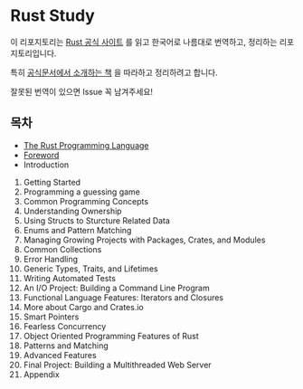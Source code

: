 # Rust Study 

이 리포지토리는 [Rust 공식 사이트](https://www.rust-lang.org/learn) 를 읽고 한국어로 나름대로 번역하고, 정리하는 리포지토리입니다. 

특히 [공식문서에서 소개하는 책](https://doc.rust-lang.org/book/) 을 따라하고 정리하려고 합니다. 

잘못된 번역이 있으면 Issue 꼭 남겨주세요!


## 목차
- [The Rust Programming Language](./Chapter/TheRust.md)
- [Foreword](./Chapter/Foreword.md)
- Introduction
1. Getting Started
2. Programming a guessing game
3. Common Programming Concepts
4. Understanding Ownership
5. Using Structs to Sturcture Related Data
6. Enums and Pattern Matching
7. Managing Growing Projects with Packages, Crates, and Modules
8. Common Collections
9. Error Handling
10. Generic Types, Traits, and Lifetimes
11. Writing Automated Tests
12. An I/O Project: Building a Command Line Program
13. Functional Language Features: Iterators and Closures
14. More about Cargo and Crates.io
15. Smart Pointers
16. Fearless Concurrency
17. Object Oriented Programming Features of Rust
18. Patterns and Matching
19. Advanced Features
20. Final Project: Building a Multithreaded Web Server
21. Appendix